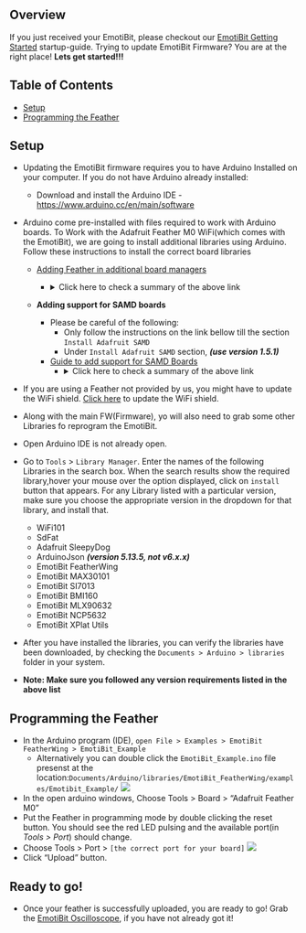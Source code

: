## Overview
If you just received your EmotiBit, please checkout our [EmotiBit Getting Started](./EmotiBit_Getting_Started.md) startup-guide.
Trying to update EmotiBit Firmware? You are at the right place! **Lets get started!!!**

## Table of Contents
- [Setup](#setup)
- [Programming the Feather](#programming-the-feather)

## Setup
- Updating the EmotiBit firmware requires you to have Arduino Installed on your computer. If you do not have Arduino already installed:
    - Download and install the Arduino IDE - https://www.arduino.cc/en/main/software
- Arduino come pre-installed with files required to work with Arduino boards. To Work with the Adafruit Feather M0 WiFi(which comes with the EmotiBit), we are going to install additional libraries using Arduino. Follow these instructions to install the correct board libraries 
  
  - [Adding Feather in additional board managers](https://learn.adafruit.com/adafruit-feather-m0-wifi-atwinc1500/setup)
    - <details>
      <summary>Click here to check a summary of the above link</summary>
      <br>
      
        - Preferences > Additional Board Manager URLs
        - Copy-Paste the link: https:<span></span>//adafruit.github.io/arduino-board-index/package_adafruit_index.json
      </details>
  
  - **Adding support for SAMD boards**
    - Please be careful of the following: 
        - Only follow the instructions on the link bellow till the section `Install Adafruit SAMD`
        - Under `Install Adafruit SAMD` section, _**(use version 1.5.1)**_
    - [Guide to add support for SAMD Boards](https://learn.adafruit.com/adafruit-feather-m0-wifi-atwinc1500/using-with-arduino-ide)
      - <details>
        <summary>Click here to check a summary of the above link</summary>
        <br>
      
          - Tools>Board: “..”>Boards Manager
            - Install Arduino SAMD Boards
            - Install Adafruit SAMD _**(use version 1.5.1)**_
        </details>
- If you are using a Feather not provided by us, you might have to update the WiFi shield. [Click here](./Updating_WiFi_Shield.md) to update the WiFi shield.
- Along with the main FW(Firmware), yo will also need to grab some other Libraries fo reprogram the EmotiBit.
- Open Arduino IDE is not already open.
- Go to `Tools` > `Library Manager`. Enter the names of the following Libraries in the search box. When the search results show the required library,hover your mouse over the option displayed, click on `install` button that appears. For any Library listed with a particular version, make sure you choose the appropriate version in the dropdown for that library, and install that.
  - WiFi101
  - SdFat
  - Adafruit SleepyDog
  - ArduinoJson _**(version 5.13.5, not v6.x.x)**_
  - EmotiBit FeatherWing
  - EmotiBit MAX30101
  - EmotiBit SI7013
  - EmotiBit BMI160
  - EmotiBit MLX90632
  - EmotiBit NCP5632
  - EmotiBit XPlat Utils
- After you have installed the libraries, you can verify the libraries have been downloaded, by checking the `Documents > Arduino > libraries` folder in your system.
- **Note: Make sure you followed any version requirements listed in the above list**

## Programming the Feather
- In the Arduino program (IDE), `open File > Examples > EmotiBit FeatherWing > EmotiBit_Example`
  - Alternatively you can double click the `EmotiBit_Example.ino` file presenst at the location:`Documents/Arduino/libraries/EmotiBit_FeatherWing/examples/Emotibit_Example/` 
  ![][arduino_chooseExample]
- In the open arduino windows, Choose Tools > Board > “Adafruit Feather M0”
- Put the Feather in programming mode by double clicking the reset button. You should see the red LED pulsing and the available port(in _Tools > Port_) should change.
- Choose Tools > Port > `[the correct port for your board]`
![][arduino_choosePort]
- Click “Upload” button.

## Ready to go!
- Once your feather is successfully uploaded, you are ready to go! Grab the [EmotiBit Oscilloscope](https://github.com/emotibit/ofxemotibit/releases/latest), if you have not already got it!

[comment]: <> (Add links to images below)

[arduino_chooseExample]: ../assets/arduino-choose_emotibit_example.png
[arduino_choosePort]: ../assets/arduino-uploading_FW.png